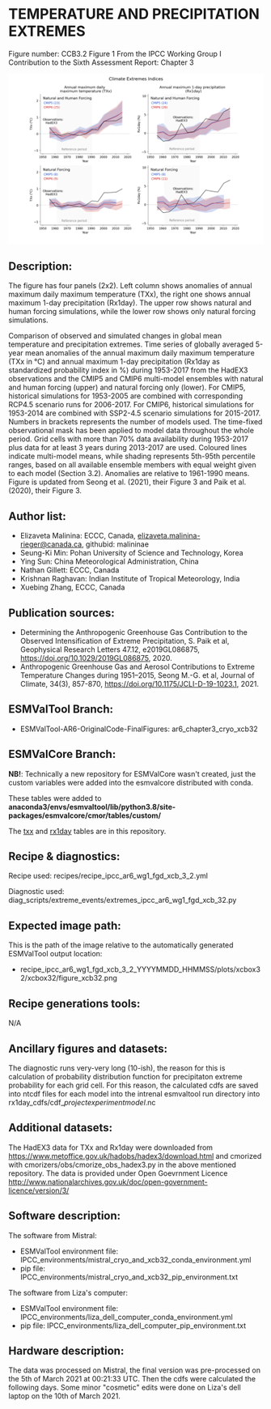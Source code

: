 
TEMPERATURE AND PRECIPITATION EXTREMES
============

Figure number: CCB3.2 Figure 1
From the IPCC Working Group I Contribution to the Sixth Assessment Report: Chapter 3

![CCB 3.2 Figure 1](../images/ar6_wg1_chap3_ccb3_2_fig1_temperature_and_precipitations_extremes.png?raw=true)


Description:
------------
The figure has four panels (2x2). Left column shows anomalies of annual maximum daily maximum 
temperature (TXx), the right one shows annual maximum 1-day precipitation (Rx1day). The upper row
shows natural and human forcing simulations, while the lower row shows only natural forcing simulations. 

Comparison of observed and simulated changes in global mean temperature and precipitation extremes. 
Time series of globally averaged 5-year mean anomalies of the annual maximum daily maximum 
temperature (TXx in °C) and annual maximum 1-day precipitation (Rx1day as standardized probability
index in %) during 1953-2017 from the HadEX3 observations and the CMIP5 and CMIP6 multi-model 
ensembles with natural and human forcing (upper) and natural forcing only (lower). For CMIP5, 
historical simulations for 1953-2005 are combined with corresponding RCP4.5 scenario runs for 
2006-2017. For CMIP6, historical simulations for 1953-2014 are combined with SSP2-4.5 scenario 
simulations for 2015-2017. Numbers in brackets represents the number of models used. The time-fixed
observational mask has been applied to model data throughout the whole period. Grid cells with more
than 70% data availability during 1953-2017 plus data for at least 3 years during 2013-2017 are 
used. Coloured lines indicate multi-model means, while shading represents 5th-95th percentile 
ranges, based on all available ensemble members with equal weight given to each model 
(Section 3.2). Anomalies are relative to 1961-1990 means. Figure is updated from 
Seong et al. (2021), their Figure 3 and Paik et al. (2020), their Figure 3.

Author list:
------------
- Elizaveta Malinina: ECCC, Canada, elizaveta.malinina-rieger@canada.ca, githubid: malininae 
- Seung-Ki Min: Pohan University of Science and Technology, Korea
- Ying Sun: China Meteorological Administration, China
- Nathan Gillett: ECCC, Canada
- Krishnan Raghavan: Indian Institute of Tropical Meteorology, India
- Xuebing Zhang, ECCC, Canada

Publication sources:
--------------------
- Determining the Anthropogenic Greenhouse Gas Contribution to the Observed Intensification of 
  Extreme Precipitation, S. Paik et al, Geophysical Research Letters 47.12, e2019GL086875,
  https://doi.org/10.1029/2019GL086875, 2020.
- Anthropogenic Greenhouse Gas and Aerosol Contributions to Extreme Temperature Changes during 
  1951–2015, Seong M.-G. et al, Journal of Climate, 34(3), 857-870, 
  https://doi.org/10.1175/JCLI-D-19-1023.1, 2021.

ESMValTool Branch:
------------------
- ESMValTool-AR6-OriginalCode-FinalFigures: ar6_chapter3_cryo_xcb32

ESMValCore Branch:
------------------
**NB!**: Technically a new repository for ESMValCore wasn't created, just the custom variables were
added into the esmvalcore distributed with conda.  

These tables were added to **anaconda3/envs/esmvaltool/lib/python3.8/site-packages/esmvalcore/cmor/tables/custom/**
 
The [txx](../esmvalcore_custom_variables/CMOR_txx.dat) and [rx1day](../esmvalcore_custom_variables/CMOR_rx1day.dat) 
tables are in this repository. 

Recipe & diagnostics:
---------------------
Recipe used: recipes/recipe_ipcc_ar6_wg1_fgd_xcb_3_2.yml

Diagnostic used: diag_scripts/extreme_events/extremes_ipcc_ar6_wg1_fgd_xcb_32.py

Expected image path:
--------------------
This is the path of the image relative to the automatically generated ESMValTool output location:
- recipe_ipcc_ar6_wg1_fgd_xcb_3_2_YYYYMMDD_HHMMSS/plots/xcbox32/xcbox32/figure_xcb32.png 

Recipe generations tools: 
-------------------------
N/A

Ancillary figures and datasets:
-------------------------------
The diagnostic runs very-very long (10-ish), the reason for this is calculation of probability 
distribution function for precipitaton extreme probability for each grid cell. For this reason, 
the calculated cdfs are saved into ntcdf files for each model into the intrenal esmvaltool run 
directory into rx1day_cdfs/cdf_$project$_$experiment$_$model$.nc

Additional datasets:
--------------------
The HadEX3 data for TXx and Rx1day were downloaded from https://www.metoffice.gov.uk/hadobs/hadex3/download.html
and cmorized with cmorizers/obs/cmorize_obs_hadex3.py in the above mentioned repository. The data 
is provided under Open Goevrnment Licence http://www.nationalarchives.gov.uk/doc/open-government-licence/version/3/

Software description:
---------------------
The software from Mistral:
- ESMValTool environment file: IPCC_environments/mistral_cryo_and_xcb32_conda_environment.yml
- pip file: IPCC_environments/mistral_cryo_and_xcb32_pip_environment.txt

The software from Liza's computer:
- ESMValTool environment file: IPCC_environments/liza_dell_computer_conda_environment.yml
- pip file: IPCC_environments/liza_dell_computer_pip_environment.txt


Hardware description:
---------------------
The data was processed on Mistral, the final version was pre-processed on the 5th of March 2021 
at 00:21:33 UTC. Then the cdfs were calculated the following days. Some minor "cosmetic" edits 
were done on Liza's dell laptop on the 10th of March 2021.
